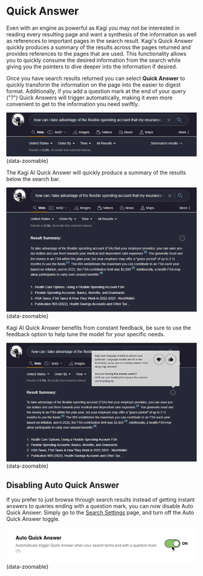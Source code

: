 # Quick Answer

Even with an engine as powerful as Kagi you may not be interested in reading every resulting page and want a synthesis of the information as well as references to important pages in the search result. Kagi's Quick Answer quickly produces a summary of the results across the pages returned and provides references to the pages that are used. This functionality allows you to quickly consume the desired information from the search while giving you the pointers to dive deeper into the information if desired.

Once you have search results returned you can select **Quick Answer** to quickly transform the information on the page into the easier to digest format. Additionally, if you add a question mark at the end of your query ("?") Quick Answers will trigger automatically, making it even more convenient to get to the information you need swiftly.

![Summarizer](media/summarize.png){data-zoomable}

The Kagi AI Quick Answer will quickly produce a summary of the results below the search bar.

![Summary Results](media/summarized_results.png){data-zoomable}

Kagi AI Quick Answer benefits from constant feedback, be sure to use the feedback option to help tune the model for your specific needs.

![Summary Feedback](media/summarize_feedback.png){data-zoomable}

## Disabling Auto Quick Answer

If you prefer to just browse through search results instead of getting instant answers to queries ending with a question mark, you can now disable Auto Quick Answer. Simply go to the [Search Settings](https://kagi.com/settings?p=search) page, and turn off the Auto Quick Answer toggle.

![Auto Quick Answer Toggle](./media/quick_answer_toggle.gif){data-zoomable}
